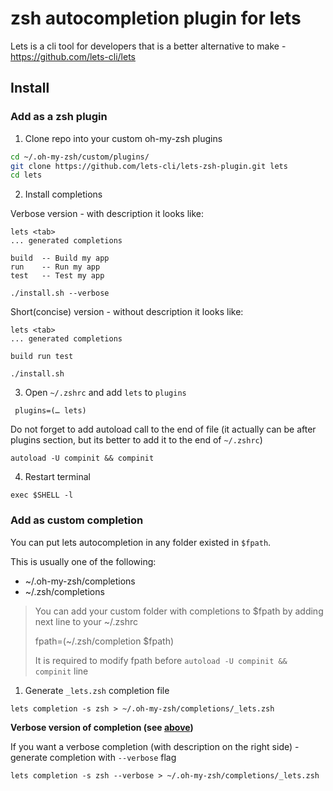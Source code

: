 # zsh autocompletion plugin for lets

Lets is a cli tool for developers that is a better alternative to make - https://github.com/lets-cli/lets

## Install

### Add as a zsh plugin

1. Clone repo into your custom oh-my-zsh plugins

```sh
cd ~/.oh-my-zsh/custom/plugins/
git clone https://github.com/lets-cli/lets-zsh-plugin.git lets
cd lets
```

2. Install completions

Verbose version - with description it looks like:

```shell script
lets <tab>
... generated completions

build  -- Build my app
run    -- Run my app
test   -- Test my app
```

```shell script
./install.sh --verbose
```

Short(concise) version - without description it looks like:

```shell script
lets <tab>
... generated completions

build run test
```

```shell script
./install.sh
```

3. Open `~/.zshrc` and add `lets` to `plugins`

```shell script
 plugins=(… lets)
```

Do not forget to add autoload call to the end of file (it actually can be after plugins section, but its better to add it to the end of `~/.zshrc`)

```shell script
autoload -U compinit && compinit
```

4. Restart terminal

```shell script
exec $SHELL -l
```

### Add as custom completion

You can put lets autocompletion in any folder existed in `$fpath`.

This is usually one of the following:

- ~/.oh-my-zsh/completions
- ~/.zsh/completions 

> You can add your custom folder with completions to $fpath by adding next line to your ~/.zshrc
>
> fpath=(~/.zsh/completion $fpath)
>
> It is required to modify fpath before `autoload -U compinit && compinit` line

1. Generate `_lets.zsh` completion file

```shell script
lets completion -s zsh > ~/.oh-my-zsh/completions/_lets.zsh
```

**Verbose version of completion (see [above](#add-as-a-zsh-plugin))**

If you want a verbose completion (with description on the right side) - generate completion with `--verbose` flag

```shell script
lets completion -s zsh --verbose > ~/.oh-my-zsh/completions/_lets.zsh
```

